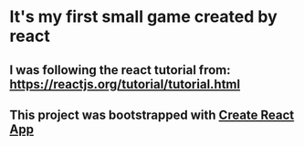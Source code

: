 It's my first small game created by react
====================================
I was following the react tutorial from: https://reactjs.org/tutorial/tutorial.html
-------------------------------------

This project was bootstrapped with [Create React App](https://github.com/facebookincubator/create-react-app)
-------------------------------------------------------